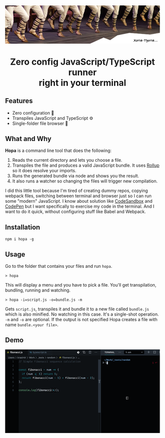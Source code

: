 ![Хопа-тропа](./assets/hopa-tropa.jpg)

<h1 align="center">Zero config JavaScript/TypeScript runner<br />right in your terminal</h3>

## Features

* Zero configuration 🚀
* Transpiles JavaScript and TypeScript ⚙️
* Single-folder file browser 📁

## What and Why

**Hopa** is a command line tool that does the following:

1. Reads the current directory and lets you choose a file.
2. Transpiles the file and produces a valid JavaScript bundle. It uses [Rollup](https://rollupjs.org/) so it does resolve your imports.
3. Runs the generated bundle via node and shows you the result.
4. It also runs a watcher so changing the files will trigger new compilation.

I did this little tool because I'm tired of creating dummy repos, copying webpack files, switching between terminal and browser just so I can run some "modern" JavaScript. I know about solution like [CodeSandbox](https://codesandbox.io/) and [CodePen](https://codepen.io/) but I want specifically to exercise my code in the terminal. And I want to do it quick, without configuring stuff like Babel and Webpack.

## Installation

```
npm i hopa -g
```

## Usage

Go to the folder that contains your files and run `hopa`.

```
> hopa
```

This will display a menu and you have to pick a file. You'll get transpilation, bundling, running and watching.

```
> hopa -i=script.js -o=bundle.js -m
```

Gets `script.js`, transpiles it and bundle it to a new file called `bundle.js` which is also minified. No watching in this case. It's a single-shot operation. `-m` and `-o` are optional. If the output is not specified Hopa creates a file with name `bundle.<your file>`.


## Demo

![Hopa demo](./assets/hopa.gif)